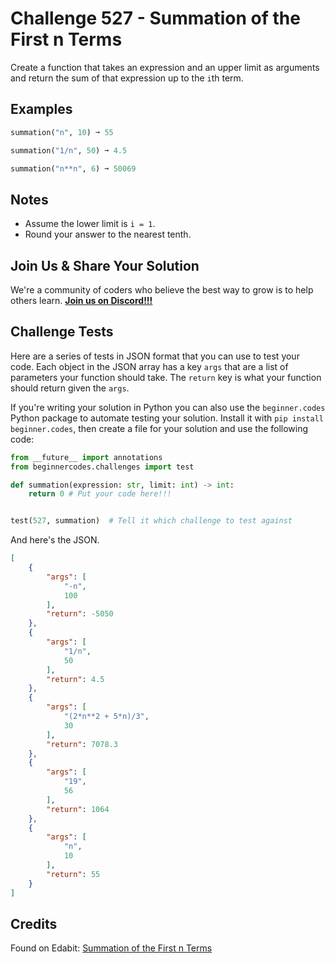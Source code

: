 # Challenge 527 - Summation of the First n Terms 

Create a function that takes an expression and an upper limit as arguments and return the sum of that expression up to the `i`th term.

## Examples
```python
summation("n", 10) ➞ 55

summation("1/n", 50) ➞ 4.5

summation("n**n", 6) ➞ 50069
```
## Notes

- Assume the lower limit is `i = 1`.
- Round your answer to the nearest tenth.

## Join Us & Share Your Solution

We're a community of coders who believe the best way to grow is to help others learn. **[Join us on Discord!!!](https://discord.gg/sfHykntuGy)**

## Challenge Tests

Here are a series of tests in JSON format that you can use to test your code. Each object in the JSON array has a key `args` that are a list of parameters your function should take. The `return` key is what your function should return given the `args`. 

If you're writing your solution in Python you can also use the `beginner.codes` Python package to automate testing your solution. Install it with `pip install beginner.codes`, then create a file for your solution and use the following code:
```python
from __future__ import annotations
from beginnercodes.challenges import test

def summation(expression: str, limit: int) -> int:
    return 0 # Put your code here!!!


test(527, summation)  # Tell it which challenge to test against
```
And here's the JSON.
```json
[
    {
        "args": [
            "-n",
            100
        ],
        "return": -5050
    },
    {
        "args": [
            "1/n",
            50
        ],
        "return": 4.5
    },
    {
        "args": [
            "(2*n**2 + 5*n)/3",
            30
        ],
        "return": 7078.3
    },
    {
        "args": [
            "19",
            56
        ],
        "return": 1064
    },
    {
        "args": [
            "n",
            10
        ],
        "return": 55
    }
]
```
## Credits

Found on Edabit: [Summation of the First n Terms](https://edabit.com/challenge/Gdoh8rdoaB9jJLLAn)
